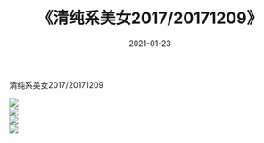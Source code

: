 ﻿---
layout: post
title:  《清纯系美女2017/20171209》
date:   2021-01-23
img: http://pic.660000.xyz/1:/清纯系美女/2017/20171209/000.jpg
categories: [美女, 清纯, 唯美]
---

清纯系美女2017/20171209

 ![](http://pic.660000.xyz/1:/清纯系美女/2017/20171209/001.jpg) <br>![](http://pic.660000.xyz/1:/清纯系美女/2017/20171209/002.jpg) <br>![](http://pic.660000.xyz/1:/清纯系美女/2017/20171209/003.jpg) <br>![](http://pic.660000.xyz/1:/清纯系美女/2017/20171209/004.jpg) <br>